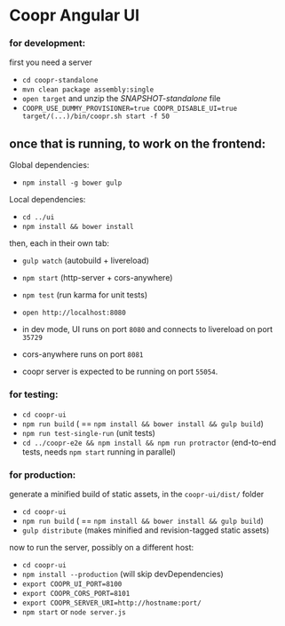 Coopr Angular UI
================

### for development:

first you need a server

* `cd coopr-standalone`
* `mvn clean package assembly:single`
* `open target` and unzip the _SNAPSHOT-standalone_ file
* `COOPR_USE_DUMMY_PROVISIONER=true COOPR_DISABLE_UI=true target/(...)/bin/coopr.sh start -f 50`

## once that is running, to work on the frontend:

Global dependencies:

* `npm install -g bower gulp`

Local dependencies:

* `cd ../ui`
* `npm install && bower install`

then, each in their own tab:

* `gulp watch` (autobuild + livereload)
* `npm start` (http-server + cors-anywhere)
* `npm test` (run karma for unit tests)
* `open http://localhost:8080`

* in dev mode, UI runs on port `8080` and connects to livereload on port `35729`
* cors-anywhere runs on port `8081`
* coopr server is expected to be running on port `55054`.

### for testing:

* `cd coopr-ui`
* `npm run build` ( == `npm install && bower install && gulp build`)
* `npm run test-single-run` (unit tests)
* `cd ../coopr-e2e && npm install && npm run protractor` (end-to-end tests, needs `npm start` running in parallel)

### for production:

generate a minified build of static assets, in the `coopr-ui/dist/` folder

* `cd coopr-ui`
* `npm run build` ( == `npm install && bower install && gulp build`)
* `gulp distribute` (makes minified and revision-tagged static assets)

now to run the server, possibly on a different host:

* `cd coopr-ui`
* `npm install --production` (will skip devDependencies)
* `export COOPR_UI_PORT=8100`
* `export COOPR_CORS_PORT=8101`
* `export COOPR_SERVER_URI=http://hostname:port/`
* `npm start` or `node server.js`

